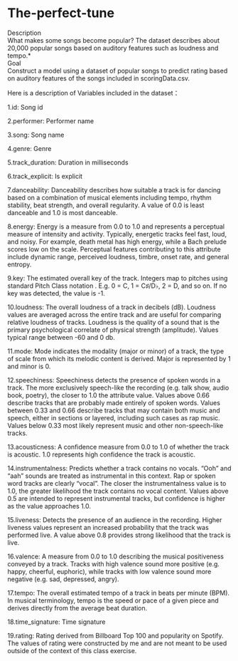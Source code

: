 # The-perfect-tune

Description  
What makes some songs become popular? The dataset describes about 20,000 popular songs based on auditory features such as loudness and tempo.*  
Goal  
Construct a model using a dataset of popular songs to predict rating based on auditory features of the songs included in scoringData.csv.     

Here is a description of Variables included in the dataset：  
  
1.id: Song id  
  
2.performer: Performer name  
  
3.song: Song name  
  
4.genre: Genre  
  
5.track_duration: Duration in milliseconds  
  
6.track_explicit: Is explicit  
  
7.danceability: Danceability describes how suitable a track is for dancing based on a combination of musical elements including tempo, rhythm stability, beat strength, and overall regularity. A value of 0.0 is least danceable and 1.0 is most danceable.  
  
8.energy: Energy is a measure from 0.0 to 1.0 and represents a perceptual measure of intensity and activity. Typically, energetic tracks feel fast, loud, and noisy. For example, death metal has high energy, while a Bach prelude scores low on the scale. Perceptual features contributing to this attribute include dynamic range, perceived loudness, timbre, onset rate, and general entropy.  
  
9.key: The estimated overall key of the track. Integers map to pitches using standard Pitch Class notation . E.g. 0 = C, 1 = C♯/D♭, 2 = D, and so on. If no key was detected, the value is -1.  
  
10.loudness: The overall loudness of a track in decibels (dB). Loudness values are averaged across the entire track and are useful for comparing relative loudness of tracks. Loudness is the quality of a sound that is the primary psychological correlate of physical strength (amplitude). Values typical range between -60 and 0 db.  
  
11.mode: Mode indicates the modality (major or minor) of a track, the type of scale from which its melodic content is derived. Major is represented by 1 and minor is 0.  
  
12.speechiness: Speechiness detects the presence of spoken words in a track. The more exclusively speech-like the recording (e.g. talk show, audio book, poetry), the closer to 1.0 the attribute value. Values above 0.66 describe tracks that are probably made entirely of spoken words. Values between 0.33 and 0.66 describe tracks that may contain both music and speech, either in sections or layered, including such cases as rap music. Values below 0.33 most likely represent music and other non-speech-like tracks.  
  
13.acousticness: A confidence measure from 0.0 to 1.0 of whether the track is acoustic. 1.0 represents high confidence the track is acoustic.  
  
14.instrumentalness: Predicts whether a track contains no vocals. “Ooh” and “aah” sounds are treated as instrumental in this context. Rap or spoken word tracks are clearly “vocal”. The closer the instrumentalness value is to 1.0, the greater likelihood the track contains no vocal content. Values above 0.5 are intended to represent instrumental tracks, but confidence is higher as the value approaches 1.0.  
  
15.liveness: Detects the presence of an audience in the recording. Higher liveness values represent an increased probability that the track was performed live. A value above 0.8 provides strong likelihood that the track is live.  
  
16.valence: A measure from 0.0 to 1.0 describing the musical positiveness conveyed by a track. Tracks with high valence sound more positive (e.g. happy, cheerful, euphoric), while tracks with low valence sound more negative (e.g. sad, depressed, angry).  
  
17.tempo: The overall estimated tempo of a track in beats per minute (BPM). In musical terminology, tempo is the speed or pace of a given piece and derives directly from the average beat duration.  
  
18.time_signature: Time signature  
  
19.rating: Rating derived from Billboard Top 100 and popularity on Spotify. The values of rating were constructed by me and are not meant to be used outside of the context of this class exercise.  

